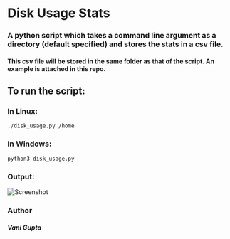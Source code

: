 # Disk Usage Stats

### A python script which takes a command line argument as a directory (default specified) and stores the stats in a csv file.
#### This csv file will be stored in the same folder as that of the script. An example is attached in this repo.

## To run the script:

### In Linux:
```./disk_usage.py /home```

### In Windows: 
```python3 disk_usage.py```

### Output:
![Screenshot](https://github.com/vanigupta20024/Python_and_the_Web/blob/master/Scripts/Miscellaneous/Disk_Usage_Stats/Screenshot.PNG)

### Author
##### Vani Gupta
